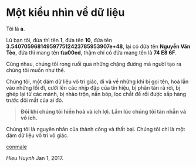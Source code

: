 # Một kiểu nhìn về dữ liệu 

Tôi là **a**. 

Lũ bạn tôi, đứa thì tên **1**, đứa tên **10**, đứa tên **3.5407059681495977512423785953907e+48**, lại có đứa tên **Nguyễn Văn Tèo**, đứa thì mang tên **t\u00ed**, thậm chí có đứa mang tên là **74 E8 6F**.

Cùng nhau, chúng tôi rong ruổi qua những chặng đường mà người tạo ra chúng tôi muốn như thế.

Chúng tôi, một đám dữ liệu vô tri giác, đi và về những khi bị gọi tên, hoà lẫn vào những lối đi, cưỡi lên các nhịp đập của tín hiệu, bị phân tán rã rời, bị ghép lại từ các mảnh, bị nhào trộn, nắn bóp, lọc chắt để rồi được sắp hàng trước đôi mắt của ai đó.

> **Đôi khi chúng tôi hiền hoà và ích lợi.** 
> **Lắm lúc chúng tôi tàn nhẫn và vô ích.**

Chúng tôi là nguyên nhân của thành công và thất bại. Chúng tôi chỉ là một đám dữ liệu vô tri vô giác.

[conmale](http://conmale.blogspot.com/2006/11/mt-kiu-nhn-v-d-liu.html)

*Hieu Huynh* Jan 1, 2017.